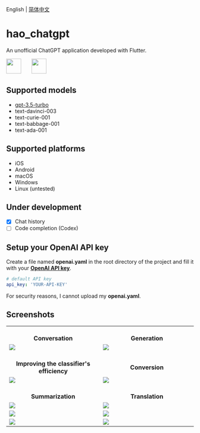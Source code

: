 English | [简体中文](README-zh-CN.md)

# hao_chatgpt

An unofficial ChatGPT application developed with Flutter.

<img src="https://github.com/conghaonet/hao_chatgpt/raw/master/screenshots/flutter_logo.png" height="40"/>&emsp;&emsp;<img src="https://github.com/conghaonet/hao_chatgpt/raw/master/screenshots/openai_logo.png" height="40"/>

## Supported models
* [gpt-3.5-turbo](https://platform.openai.com/docs/models/gpt-3-5)
* text-davinci-003
* text-curie-001
* text-babbage-001
* text-ada-001

## Supported platforms
* iOS
* Android
* macOS
* Windows
* Linux (untested)

## Under development
- [x] Chat history
- [ ] Code completion (Codex)

## Setup your OpenAI API key

Create a file named **openai.yaml** in the root directory of the project and fill it with your [**OpenAI API key**](https://beta.openai.com/account/api-keys).
```yaml
# default API key
api_key: 'YOUR-API-KEY'
```
For security reasons, I cannot upload my **openai.yaml**.


## Screenshots
<Table>
    <tr align="center">
        <td width="50%"><br/><b>Conversation</b></td>
        <td width="50%"><br/><b>Generation</b></td>
    </tr>
    <tr>
        <td width="50%">
            <img src="https://github.com/conghaonet/hao_chatgpt/raw/master/screenshots/screenshot02.jpg"/>
        </td>
        <td width="50%">
            <img src="https://github.com/conghaonet/hao_chatgpt/raw/master/screenshots/screenshot03.jpg"/>
        </td>
    </tr>
    <tr align="center">
        <td width="50%"><br/><b>Improving the classifier's efficiency</b></td>
        <td width="50%"><br/><b>Conversion</b></td>
    </tr>
    <tr>
        <td width="50%">
            <img src="https://github.com/conghaonet/hao_chatgpt/raw/master/screenshots/screenshot04.jpg"/>
        </td>
        <td width="50%">
            <img src="https://github.com/conghaonet/hao_chatgpt/raw/master/screenshots/screenshot05.jpg"/>
        </td>
    </tr>
    <tr align="center">
        <td width="50%"><br/><b>Summarization</b></td>
        <td width="50%"><br/><b>Translation</b></td>
    </tr>
    <tr>
        <td width="50%">
            <img src="https://github.com/conghaonet/hao_chatgpt/raw/master/screenshots/screenshot08.jpg"/>
        </td>
        <td width="50%">
            <img src="https://github.com/conghaonet/hao_chatgpt/raw/master/screenshots/screenshot09.jpg"/>
        </td>
    </tr>
    <tr>
        <td width="50%">
            <img src="https://github.com/conghaonet/hao_chatgpt/raw/master/screenshots/screenshot01.jpg"/>
        </td>
        <td width="50%">
            <img src="https://github.com/conghaonet/hao_chatgpt/raw/master/screenshots/screenshot10.jpg"/>
        </td>
    </tr>
    <tr>
        <td width="50%">
            <img src="https://github.com/conghaonet/hao_chatgpt/raw/master/screenshots/screenshot06.jpg"/>
        </td>
        <td width="50%">
            <img src="https://github.com/conghaonet/hao_chatgpt/raw/master/screenshots/screenshot07.jpg"/>
        </td>
    </tr>
</Table>
